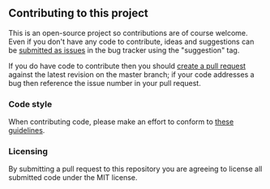 ## Contributing to this project

This is an open-source project so contributions are of course welcome. Even if you don't have any code to contribute, ideas and suggestions can be [submitted as issues](https://github.com/charonn0/RB-libcURL/issues) in the bug tracker using the "suggestion" tag.

If you do have code to contribute then you should [create a pull request](https://github.com/charonn0/RB-libcURL/compare?expand=1) against the latest revision on the master branch; if your code addresses a bug then reference the issue number in your pull request.

### Code style
When contributing code, please make an effort to conform to [these guidelines](https://github.com/charonn0/RB-libcURL/wiki/Coding-Style-Guide).

### Licensing
By submitting a pull request to this repository you are agreeing to license all submitted code under the MIT license.
